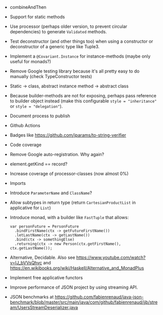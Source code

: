 * combineAndThen
* Support for static methods
* Use processor (perhaps older version, to prevent circular dependencies) to generate `Validated` methods.
* Test deconstructor (and other things too) when using a constructor or deconstructor of a generic type like Tuple3.
* Implement a `@Covariant.Instance` for instance-methods (maybe only useful for monads?)
* Remove Google testing library because it's all pretty easy to do manually (check TypeConstructor tests)
* Static -> class, abstract instance method -> abstract class
* Because builder-methods are not for exposing, perhaps pass reference to builder object instead (make this configurable `style = "inheritance"` or `style = "delegation"`).
* Document process to publish
* Github Actions
* Badges like https://github.com/jparams/to-string-verifier
* Code coverage
* Remove Google auto-registration. Why again?
* element.getKind == record?
* Increase coverage of processor-classes (now almost 0%)
* Imports
* Introduce `ParameterName` and `ClassName`?
* Allow subtypes in return type (return `CartesianProductList` in applicative for `List`)
* Introduce monad, with a builder like `FastTuple` that allows:
    
    ```
    var personFuture = PersonFuture
      .bindFirstName(ctx -> getFutureFirstName())
      .letLastName(ctx -> getLastName())
      .bind(ctx -> somethingElse)
      .returning(ctx -> new Person(ctx.getFirstName(), ctx.getLastName());
    ```
* Alternative, Decidable. Also see https://www.youtube.com/watch?v=IJ_bVVsQhvc and https://en.wikibooks.org/wiki/Haskell/Alternative_and_MonadPlus
* Implement free applicative functors
* Improve performance of JSON project by using streaming API.
* JSON benchmarks at https://github.com/fabienrenaud/java-json-benchmark/blob/master/src/main/java/com/github/fabienrenaud/jjb/stream/UsersStreamDeserializer.java
